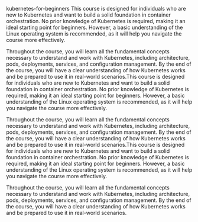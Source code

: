 kubernetes-for-beginners
This course is designed for individuals who are new to Kubernetes and want to build a solid foundation in container orchestration. No prior knowledge of Kubernetes is required, making it an ideal starting point for beginners. However, a basic understanding of the Linux operating system is recommended, as it will help you navigate the course more effectively.

Throughout the course, you will learn all the fundamental concepts necessary to understand and work with Kubernetes, including architecture, pods, deployments, services, and configuration management. By the end of the course, you will have a clear understanding of how Kubernetes works and be prepared to use it in real-world scenarios.This course is designed for individuals who are new to Kubernetes and want to build a solid foundation in container orchestration. No prior knowledge of Kubernetes is required, making it an ideal starting point for beginners. However, a basic understanding of the Linux operating system is recommended, as it will help you navigate the course more effectively.

Throughout the course, you will learn all the fundamental concepts necessary to understand and work with Kubernetes, including architecture, pods, deployments, services, and configuration management. By the end of the course, you will have a clear understanding of how Kubernetes works and be prepared to use it in real-world scenarios.This course is designed for individuals who are new to Kubernetes and want to build a solid foundation in container orchestration. No prior knowledge of Kubernetes is required, making it an ideal starting point for beginners. However, a basic understanding of the Linux operating system is recommended, as it will help you navigate the course more effectively.

Throughout the course, you will learn all the fundamental concepts necessary to understand and work with Kubernetes, including architecture, pods, deployments, services, and configuration management. By the end of the course, you will have a clear understanding of how Kubernetes works and be prepared to use it in real-world scenarios.
